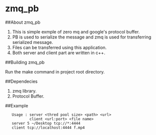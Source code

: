 zmq_pb
======
##About zmq_pb

1. This is simple exmple of zero mq and google's protocol buffer.
2. PB is used to serialize the message and zmq is used for transferring serialized message.
3. Files can be transferred using this application.
5. Both server and client part are written in c++.

##Building zmq_pb

Run the make command in project root directory.


##Dependecies
1. zmq library.
2. Protocol Buffer.


##Example
 ```shell
    Usage : server <thred pool size> <path> <url>
            client <url:port> <file name>
    server 5 ~/Desktop tcp://*:4444
    client tcp://localhost:4444 f.mp4
```
